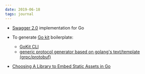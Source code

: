 ```yaml
---
date: 2019-06-18
tags: journal
---
```


* [Swagger 2.0](https://goswagger.io/) implementation for Go

* To generate [Go kit](https://gokit.io/) boilerplate:
  * [GoKit CLI](https://github.com/kujtimiihoxha/kit)
  * [generic protocol generator based on golang's text/template (grpc/protobuf)](https://github.com/moul/protoc-gen-gotemplate)

* [Choosing A Library to Embed Static Assets in Go](https://tech.townsourced.com/post/embedding-static-files-in-go/)
